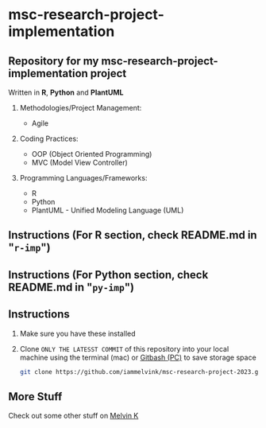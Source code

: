 # msc-research-project-implementation

## Repository for my msc-research-project-implementation project

Written in **R**, **Python** and **PlantUML**

1. Methodologies/Project Management:

   - Agile

2. Coding Practices:

   - OOP (Object Oriented Programming)
   - MVC (Model View Controller)

3. Programming Languages/Frameworks:

   - R
   - Python
   - PlantUML - Unified Modeling Language (UML)

## Instructions (For R section, check README.md in "`r-imp`")

## Instructions (For Python section, check README.md in "`py-imp`")

## Instructions

1. Make sure you have these installed

2. Clone `ONLY THE LATESST COMMIT` of this repository into your local machine using the terminal (mac) or
   [Gitbash (PC)](https://git-scm.com/download/win 'Gitbash (PC)') to save storage space

   ```sh
   git clone https://github.com/iammelvink/msc-research-project-2023.git --depth=1
   ```

## More Stuff

Check out some other stuff on
[Melvin K](https://github.com/iammelvink 'Melvin K GitHub page')
